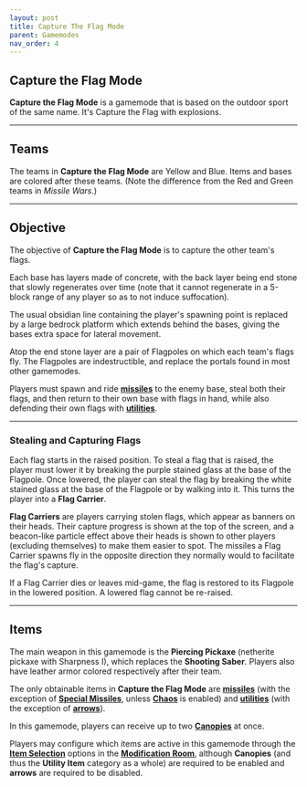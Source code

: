 ```yaml
---
layout: post
title: Capture The Flag Mode
parent: Gamemodes
nav_order: 4
---
```

**Capture the Flag Mode**
---

**Capture the Flag Mode** is a gamemode that is based on the outdoor sport of the same name. It's Capture the Flag with explosions.

---
## Teams
The teams in **Capture the Flag Mode** are Yellow and Blue. Items and bases are colored after these teams. (Note the difference from the Red and Green teams in *Missile Wars*.)

---
## Objective
The objective of **Capture the Flag Mode** is to capture the other team's flags.

Each base has layers made of concrete, with the back layer being end stone that slowly regenerates over time (note that it cannot regenerate in a 5-block range of any player so as to not induce suffocation).

The usual obsidian line containing the player's spawning point is replaced by a large bedrock platform which extends behind the bases, giving the bases extra space for lateral movement.

Atop the end stone layer are a pair of Flagpoles on which each team's flags fly. The Flagpoles are indestructible, and replace the portals found in most other gamemodes.

Players must spawn and ride **[missiles](https://zeroniaserver.github.io/RocketRidersWiki/missiles)** to the enemy base, steal both their flags, and then return to their own base with flags in hand, while also defending their own flags with **[utilities](https://zeroniaserver.github.io/RocketRidersWiki/utilities)**.

---
### Stealing and Capturing Flags

Each flag starts in the raised position. To steal a flag that is raised, the player must lower it by breaking the purple stained glass at the base of the Flagpole. Once lowered, the player can steal the flag by breaking the white stained glass at the base of the Flagpole or by walking into it. This turns the player into a **Flag Carrier**.

**Flag Carriers** are players carrying stolen flags, which appear as banners on their heads. Their capture progress is shown at the top of the screen, and a beacon-like particle effect above their heads is shown to other players (excluding themselves) to make them easier to spot. The missiles a Flag Carrier spawns fly in the opposite direction they normally would to facilitate the flag's capture.

If a Flag Carrier dies or leaves mid-game, the flag is restored to its Flagpole in the lowered position. A lowered flag cannot be re-raised.

---
## Items
The main weapon in this gamemode is the **Piercing Pickaxe** (netherite pickaxe with Sharpness I), which replaces the **Shooting Saber**. Players also have leather armor colored respectively after their team.

The only obtainable items in **Capture the Flag Mode** are **[missiles](https://zeroniaserver.github.io/RocketRidersWiki/missiles)** (with the exception of **[Special Missiles](https://zeroniaserver.github.io/RocketRidersWiki/missiles/special_missiles)**, unless **[Chaos](https://zeroniaserver.github.io/RocketRidersWiki/modification_room/modifiers#chaos)** is enabled) and **[utilities](https://zeroniaserver.github.io/RocketRidersWiki/utilities)** (with the exception of **[arrows](https://zeroniaserver.github.io/RocketRidersWiki/utilities/arrows)**).

In this gamemode, players can receive up to two **[Canopies](https://zeroniaserver.github.io/RocketRidersWiki/utilities/canopy)** at once.

Players may configure which items are active in this gamemode through the **[Item Selection](https://zeroniaserver.github.io/RocketRidersWiki/modification_room/item_selection)** options in the **[Modification Room](https://zeroniaserver.github.io/RocketRidersWiki/modification_room/)**, although **Canopies** (and thus the **Utility Item** category as a whole) are required to be enabled and **arrows** are required to be disabled.